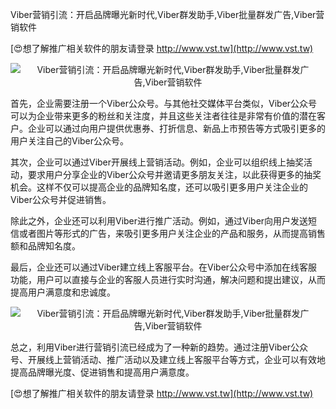 Viber营销引流：开启品牌曝光新时代,Viber群发助手,Viber批量群发广告,Viber营销软件

[😍想了解推广相关软件的朋友请登录 http://www.vst.tw](http://www.vst.tw)

 <center><img src="https://vst.tw/MP4/tuiguang/png/3.png" alt="Viber营销引流：开启品牌曝光新时代,Viber群发助手,Viber批量群发广告,Viber营销软件"></center>

首先，企业需要注册一个Viber公众号。与其他社交媒体平台类似，Viber公众号可以为企业带来更多的粉丝和关注度，并且这些关注者往往是非常有价值的潜在客户。企业可以通过向用户提供优惠券、打折信息、新品上市预告等方式吸引更多的用户关注自己的Viber公众号。

其次，企业可以通过Viber开展线上营销活动。例如，企业可以组织线上抽奖活动，要求用户分享企业的Viber公众号并邀请更多朋友关注，以此获得更多的抽奖机会。这样不仅可以提高企业的品牌知名度，还可以吸引更多用户关注企业的Viber公众号并促进销售。

除此之外，企业还可以利用Viber进行推广活动。例如，通过Viber向用户发送短信或者图片等形式的广告，来吸引更多用户关注企业的产品和服务，从而提高销售额和品牌知名度。

最后，企业还可以通过Viber建立线上客服平台。在Viber公众号中添加在线客服功能，用户可以直接与企业的客服人员进行实时沟通，解决问题和提出建议，从而提高用户满意度和忠诚度。

 <center><img src="https://vst.tw/MP4/tuiguang/png/0.png" alt="Viber营销引流：开启品牌曝光新时代,Viber群发助手,Viber批量群发广告,Viber营销软件"></center>

总之，利用Viber进行营销引流已经成为了一种新的趋势。通过注册Viber公众号、开展线上营销活动、推广活动以及建立线上客服平台等方式，企业可以有效地提高品牌曝光度、促进销售和提高用户满意度。

[😍想了解推广相关软件的朋友请登录 http://www.vst.tw](http://www.vst.tw)




